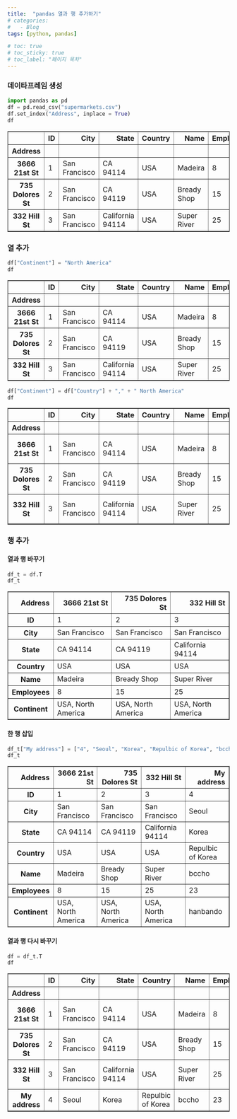 ```yaml
---
title:  "pandas 열과 행 추가하기"
# categories:
#   - Blog
tags: [python, pandas]

# toc: true
# toc_sticky: true
# toc_label: "페이지 목차"
---
```


### 데이타프레임 생성


```python
import pandas as pd
df = pd.read_csv("supermarkets.csv")
df.set_index("Address", inplace = True)
df
```




<div>
<style scoped>
    .dataframe tbody tr th:only-of-type {
        vertical-align: middle;
    }

    .dataframe tbody tr th {
        vertical-align: top;
    }

    .dataframe thead th {
        text-align: right;
    }
</style>
<table border="1" class="dataframe">
  <thead>
    <tr style="text-align: right;">
      <th></th>
      <th>ID</th>
      <th>City</th>
      <th>State</th>
      <th>Country</th>
      <th>Name</th>
      <th>Employees</th>
    </tr>
    <tr>
      <th>Address</th>
      <th></th>
      <th></th>
      <th></th>
      <th></th>
      <th></th>
      <th></th>
    </tr>
  </thead>
  <tbody>
    <tr>
      <th>3666 21st St</th>
      <td>1</td>
      <td>San Francisco</td>
      <td>CA 94114</td>
      <td>USA</td>
      <td>Madeira</td>
      <td>8</td>
    </tr>
    <tr>
      <th>735 Dolores St</th>
      <td>2</td>
      <td>San Francisco</td>
      <td>CA 94119</td>
      <td>USA</td>
      <td>Bready Shop</td>
      <td>15</td>
    </tr>
    <tr>
      <th>332 Hill St</th>
      <td>3</td>
      <td>San Francisco</td>
      <td>California 94114</td>
      <td>USA</td>
      <td>Super River</td>
      <td>25</td>
    </tr>
  </tbody>
</table>
</div>



### 열 추가


```python
df["Continent"] = "North America"
df
```




<div>
<style scoped>
    .dataframe tbody tr th:only-of-type {
        vertical-align: middle;
    }

    .dataframe tbody tr th {
        vertical-align: top;
    }

    .dataframe thead th {
        text-align: right;
    }
</style>
<table border="1" class="dataframe">
  <thead>
    <tr style="text-align: right;">
      <th></th>
      <th>ID</th>
      <th>City</th>
      <th>State</th>
      <th>Country</th>
      <th>Name</th>
      <th>Employees</th>
      <th>Continent</th>
    </tr>
    <tr>
      <th>Address</th>
      <th></th>
      <th></th>
      <th></th>
      <th></th>
      <th></th>
      <th></th>
      <th></th>
    </tr>
  </thead>
  <tbody>
    <tr>
      <th>3666 21st St</th>
      <td>1</td>
      <td>San Francisco</td>
      <td>CA 94114</td>
      <td>USA</td>
      <td>Madeira</td>
      <td>8</td>
      <td>North America</td>
    </tr>
    <tr>
      <th>735 Dolores St</th>
      <td>2</td>
      <td>San Francisco</td>
      <td>CA 94119</td>
      <td>USA</td>
      <td>Bready Shop</td>
      <td>15</td>
      <td>North America</td>
    </tr>
    <tr>
      <th>332 Hill St</th>
      <td>3</td>
      <td>San Francisco</td>
      <td>California 94114</td>
      <td>USA</td>
      <td>Super River</td>
      <td>25</td>
      <td>North America</td>
    </tr>
  </tbody>
</table>
</div>




```python
df["Continent"] = df["Country"] + "," + " North America"
df
```




<div>
<style scoped>
    .dataframe tbody tr th:only-of-type {
        vertical-align: middle;
    }

    .dataframe tbody tr th {
        vertical-align: top;
    }

    .dataframe thead th {
        text-align: right;
    }
</style>
<table border="1" class="dataframe">
  <thead>
    <tr style="text-align: right;">
      <th></th>
      <th>ID</th>
      <th>City</th>
      <th>State</th>
      <th>Country</th>
      <th>Name</th>
      <th>Employees</th>
      <th>Continent</th>
    </tr>
    <tr>
      <th>Address</th>
      <th></th>
      <th></th>
      <th></th>
      <th></th>
      <th></th>
      <th></th>
      <th></th>
    </tr>
  </thead>
  <tbody>
    <tr>
      <th>3666 21st St</th>
      <td>1</td>
      <td>San Francisco</td>
      <td>CA 94114</td>
      <td>USA</td>
      <td>Madeira</td>
      <td>8</td>
      <td>USA, North America</td>
    </tr>
    <tr>
      <th>735 Dolores St</th>
      <td>2</td>
      <td>San Francisco</td>
      <td>CA 94119</td>
      <td>USA</td>
      <td>Bready Shop</td>
      <td>15</td>
      <td>USA, North America</td>
    </tr>
    <tr>
      <th>332 Hill St</th>
      <td>3</td>
      <td>San Francisco</td>
      <td>California 94114</td>
      <td>USA</td>
      <td>Super River</td>
      <td>25</td>
      <td>USA, North America</td>
    </tr>
  </tbody>
</table>
</div>



### 행 추가
#### 열과 행 바꾸기


```python
df_t = df.T
df_t
```




<div>
<style scoped>
    .dataframe tbody tr th:only-of-type {
        vertical-align: middle;
    }

    .dataframe tbody tr th {
        vertical-align: top;
    }

    .dataframe thead th {
        text-align: right;
    }
</style>
<table border="1" class="dataframe">
  <thead>
    <tr style="text-align: right;">
      <th>Address</th>
      <th>3666 21st St</th>
      <th>735 Dolores St</th>
      <th>332 Hill St</th>
    </tr>
  </thead>
  <tbody>
    <tr>
      <th>ID</th>
      <td>1</td>
      <td>2</td>
      <td>3</td>
    </tr>
    <tr>
      <th>City</th>
      <td>San Francisco</td>
      <td>San Francisco</td>
      <td>San Francisco</td>
    </tr>
    <tr>
      <th>State</th>
      <td>CA 94114</td>
      <td>CA 94119</td>
      <td>California 94114</td>
    </tr>
    <tr>
      <th>Country</th>
      <td>USA</td>
      <td>USA</td>
      <td>USA</td>
    </tr>
    <tr>
      <th>Name</th>
      <td>Madeira</td>
      <td>Bready Shop</td>
      <td>Super River</td>
    </tr>
    <tr>
      <th>Employees</th>
      <td>8</td>
      <td>15</td>
      <td>25</td>
    </tr>
    <tr>
      <th>Continent</th>
      <td>USA, North America</td>
      <td>USA, North America</td>
      <td>USA, North America</td>
    </tr>
  </tbody>
</table>
</div>



#### 한 행 삽입


```python
df_t["My address"] = ["4", "Seoul", "Korea", "Repulbic of Korea", "bccho", "23", "hanbando"]
df_t
```




<div>
<style scoped>
    .dataframe tbody tr th:only-of-type {
        vertical-align: middle;
    }

    .dataframe tbody tr th {
        vertical-align: top;
    }

    .dataframe thead th {
        text-align: right;
    }
</style>
<table border="1" class="dataframe">
  <thead>
    <tr style="text-align: right;">
      <th>Address</th>
      <th>3666 21st St</th>
      <th>735 Dolores St</th>
      <th>332 Hill St</th>
      <th>My address</th>
    </tr>
  </thead>
  <tbody>
    <tr>
      <th>ID</th>
      <td>1</td>
      <td>2</td>
      <td>3</td>
      <td>4</td>
    </tr>
    <tr>
      <th>City</th>
      <td>San Francisco</td>
      <td>San Francisco</td>
      <td>San Francisco</td>
      <td>Seoul</td>
    </tr>
    <tr>
      <th>State</th>
      <td>CA 94114</td>
      <td>CA 94119</td>
      <td>California 94114</td>
      <td>Korea</td>
    </tr>
    <tr>
      <th>Country</th>
      <td>USA</td>
      <td>USA</td>
      <td>USA</td>
      <td>Repulbic of Korea</td>
    </tr>
    <tr>
      <th>Name</th>
      <td>Madeira</td>
      <td>Bready Shop</td>
      <td>Super River</td>
      <td>bccho</td>
    </tr>
    <tr>
      <th>Employees</th>
      <td>8</td>
      <td>15</td>
      <td>25</td>
      <td>23</td>
    </tr>
    <tr>
      <th>Continent</th>
      <td>USA, North America</td>
      <td>USA, North America</td>
      <td>USA, North America</td>
      <td>hanbando</td>
    </tr>
  </tbody>
</table>
</div>



#### 열과 행 다시 바꾸기


```python
df = df_t.T
df
```




<div>
<style scoped>
    .dataframe tbody tr th:only-of-type {
        vertical-align: middle;
    }

    .dataframe tbody tr th {
        vertical-align: top;
    }

    .dataframe thead th {
        text-align: right;
    }
</style>
<table border="1" class="dataframe">
  <thead>
    <tr style="text-align: right;">
      <th></th>
      <th>ID</th>
      <th>City</th>
      <th>State</th>
      <th>Country</th>
      <th>Name</th>
      <th>Employees</th>
      <th>Continent</th>
    </tr>
    <tr>
      <th>Address</th>
      <th></th>
      <th></th>
      <th></th>
      <th></th>
      <th></th>
      <th></th>
      <th></th>
    </tr>
  </thead>
  <tbody>
    <tr>
      <th>3666 21st St</th>
      <td>1</td>
      <td>San Francisco</td>
      <td>CA 94114</td>
      <td>USA</td>
      <td>Madeira</td>
      <td>8</td>
      <td>USA, North America</td>
    </tr>
    <tr>
      <th>735 Dolores St</th>
      <td>2</td>
      <td>San Francisco</td>
      <td>CA 94119</td>
      <td>USA</td>
      <td>Bready Shop</td>
      <td>15</td>
      <td>USA, North America</td>
    </tr>
    <tr>
      <th>332 Hill St</th>
      <td>3</td>
      <td>San Francisco</td>
      <td>California 94114</td>
      <td>USA</td>
      <td>Super River</td>
      <td>25</td>
      <td>USA, North America</td>
    </tr>
    <tr>
      <th>My address</th>
      <td>4</td>
      <td>Seoul</td>
      <td>Korea</td>
      <td>Repulbic of Korea</td>
      <td>bccho</td>
      <td>23</td>
      <td>hanbando</td>
    </tr>
  </tbody>
</table>
</div>


